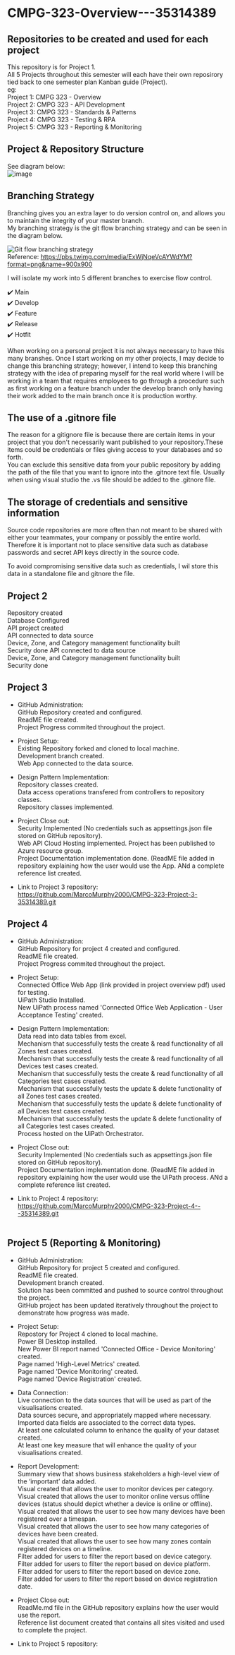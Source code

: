 # CMPG-323-Overview---35314389
## Repositories to be created and used for each project
This repository is for Project 1. <br />
All 5 Projects throughout this semester will each have their own reposirory tied back to one semester plan Kanban guide (Project).<br />
eg: <br />
Project 1: CMPG 323 - Overview <br />
Project 2: CMPG 323 - API Development <br />
Project 3: CMPG 323 - Standards & Patterns <br />
Project 4: CMPG 323 - Testing & RPA <br />
Project 5: CMPG 323 - Reporting & Monitoring <br />

## Project & Repository Structure
See diagram below: <br />
![image](https://user-images.githubusercontent.com/53267265/184188808-f01dd299-0169-4e7b-92ff-2ff9d6915332.png)

## Branching Strategy
Branching gives you an extra layer to do version control on, and allows you to maintain the integrity of your master branch. <br />
My branching strategy is the git flow branching strategy and can be seen in the diagram below.

![Git flow branching strategy](https://user-images.githubusercontent.com/53267265/184179834-49ff60a5-24e1-4de4-aafb-94077b6b89fb.png) <br />
Reference: [https://pbs.twimg.com/media/ExWjNqeVcAYWdYM?format=png&name=900x900 ](https://twitter.com/gitkraken/status/1375184717549539339)

I will isolate my work into 5 different branches to exercise flow control. <br />

✔️ Main <br />
✔️ Develop <br />
✔️ Feature <br />
✔️ Release <br />
✔️ Hotfit <br />

When working on a personal project it is not always necessary to have this many branshes. Once I start working on my other projects, I may decide to change this branching strategy; however, I intend to keep this branching strategy with the idea of preparing myself for the real world where I will be working in a team that requires employees to go through a procedure such as first working on a feature branch under the develop branch only having their work added to the main branch once it is production worthy.

## The use of a .gitnore file
The reason for a gitignore file is because there are certain items in your project that you don't necessarily want published to your repository.These items could be credentials or files giving access to your databases and so forth. <br />
You can exclude this sensitive data from your public repository by adding the path of the file that you want to ignore into the .gitnore text file.
Usually when using visual studio the .vs file should be added to the .gitnore file.

## The storage of credentials and sensitive information
Source code repositories are more often than not meant to be shared with either your teammates, your company or possibly the entire world. Therefore it is important not to place sensitive data such as database passwords and secret API keys directly in the source code. <br />

To avoid compromising sensitive data such as credentials, I wil store this data in a standalone file and gitnore the file.


## Project 2
Repository created<br />
Database Configured<br />
API project created<br />
API connected to data source<br />
Device, Zone, and Category management functionality built<br />
Security done
API connected to data source<br />
Device, Zone, and Category management functionality built<br />
Security done


## Project 3
* GitHub Administration: <br />
GitHub Repository created and configured. <br />
ReadME file created. <br />
Project Progress commited throughout the project. <br />

* Project Setup: <br />
Existing Repository forked and cloned to local machine. <br />
Development branch created. <br />
Web App connected to the data source. <br />

* Design Pattern Implementation: <br />
Repository classes created. <br />
Data access operations transfered from controllers to repository classes. <br />
Repository classes implemented. <br />

* Project Close out: <br />
Security Implemented (No credentials such as appsettings.json file stored on GitHub repository). <br />
Web API Cloud Hosting implemented. Project has been published to Azure resource group. <br />
Project Documentation implementation done. (ReadME file added in repository explaining how the user would use the App. ANd a complete reference list created. <br />

* Link to Project 3 repository: <br />
https://github.com/MarcoMurphy2000/CMPG-323-Project-3-35314389.git


## Project 4
* GitHub Administration: <br />
GitHub Repository for project 4 created and configured. <br />
ReadME file created. <br />
Project Progress commited throughout the project. <br />

* Project Setup: <br />
Connected Office Web App (link provided in project overview pdf) used for testing.  
UiPath Studio Installed. <br />
New UiPath process named 'Connected Office Web Application - User Acceptance Testing' created. <br />

* Design Pattern Implementation: <br />
Data read into data tables from excel. <br />
Mechanism that successfully tests the create & read functionality of all Zones test cases created. <br />
Mechanism that successfully tests the create & read functionality of all Devices test cases created. <br />
Mechanism that successfully tests the create & read functionality of all Categories test cases created. <br />
Mechanism that successfully tests the update & delete functionality of all Zones test cases created. <br />
Mechanism that successfully tests the update & delete functionality of all Devices test cases created. <br />
Mechanism that successfully tests the update & delete functionality of all Categories test cases created. <br />
Process hosted on the UiPath Orchestrator. <br />

* Project Close out: <br />
Security Implemented (No credentials such as appsettings.json file stored on GitHub repository). <br />
Project Documentation implementation done. (ReadME file added in repository explaining how the user would use the UiPath process. ANd a complete reference list created. <br />

* Link to Project 4 repository: <br />
https://github.com/MarcoMurphy2000/CMPG-323-Project-4---35314389.git  <br /> <br />



## Project 5 (Reporting & Monitoring)
* GitHub Administration: <br />
GitHub Repository for project 5 created and configured. <br />
ReadME file created. <br />
Development branch created. <br />
Solution has been committed and pushed to source control throughout the project. <br />
GitHub project has been updated iteratively throughout the project to demonstrate how progress was made. <br />

* Project Setup: <br />
Repostory for Project 4 cloned to local machine. <br />
Power BI Desktop installed. <br />
New Power BI report named 'Connected Office - Device Monitoring' created. <br />
Page named 'High-Level Metrics' created. <br />
Page named 'Device Monitoring' created. <br />
Page named 'Device Registration' created. <br />

* Data Connection: <br />
Live connection to the data sources that will be used as part of the visualisations created. <br />
Data sources secure, and appropriately mapped where necessary. <br />
Imported data fields are associated to the correct data types. <br />
At least one calculated column to enhance the quality of your dataset created. <br />
At least one key measure that will enhance the quality of your visualisations created. <br />

* Report Development: <br />
Summary view that shows business stakeholders a high-level view of the ‘important’ data added. <br />
Visual created that allows the user to monitor devices per category. <br />
Visual created that allows the user to monitor online versus offline devices (status should depict whether a device is online or offline). <br />
Visual created that allows the user to see how many devices have been registered over a timespan. <br />
Visual created that allows the user to see how many categories of devices have been created. <br/>
Visual created that allows the user to see how many zones contain registered devices on a timeline. <br />
Filter added for users to filter the report based on device category. <br />
Filter added for users to filter the report based on device platform. <br />
Filter added for users to filter the report based on device zone. <br />
Filter added for users to filter the report based on device registration date. <br />


* Project Close out: <br />
ReadMe.md file in the GitHub repository explains how the user would use the report. <br />
Reference list document created that contains all sites visited and used to complete the project. <br />

* Link to Project 5 repository: <br />

